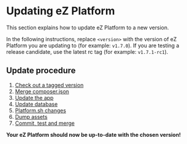 # Updating eZ Platform


This section explains how to update eZ Platform to a new version.

In the following instructions, replace `<version>` with the version of eZ Platform you are updating to (for example: `v1.7.0`).
If you are testing a release candidate, use the latest rc tag (for example: `v1.7.1-rc1`).

## Update procedure

1. [Check out a tagged version](1_check_out_version.md)
1. [Merge composer.json](2_merge_composer.md)
1. [Update the app](3_update_app.md)
1. [Update database](4_update_database.md)
1. [Platform.sh changes](5_platform_sh_changes.md)
1. [Dump assets](6_dump_assets.md)
1. [Commit, test and merge](7_commit_test_merge.md)

**Your eZ Platform should now be up-to-date with the chosen version!**
